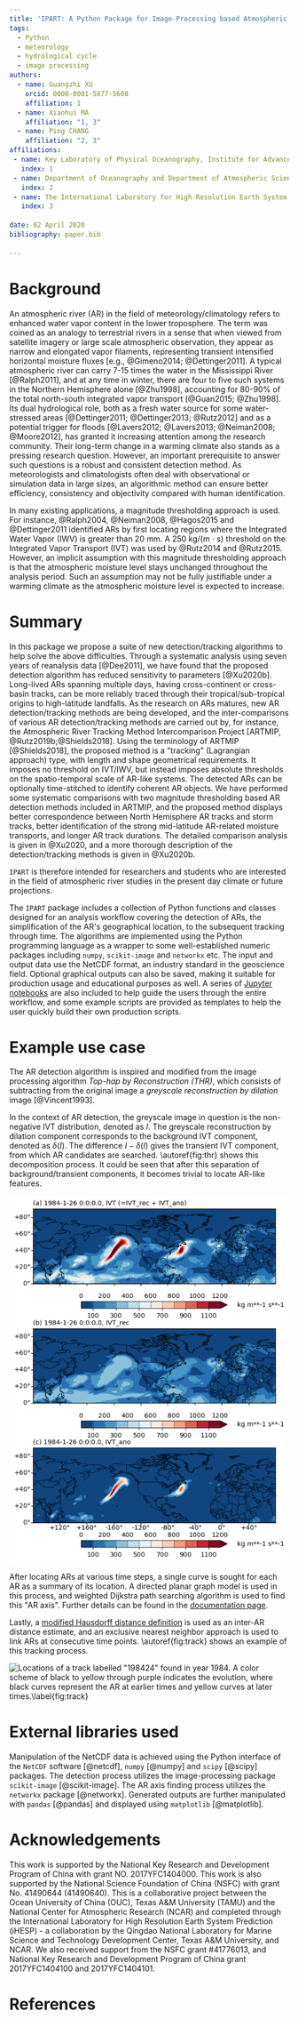 ```yaml
---
title: 'IPART: A Python Package for Image-Processing based Atmospheric River Tracking'
tags:
  - Python
  - meteorology
  - hydrological cycle
  - image processing
authors:
  - name: Guangzhi XU
    orcid: 0000-0001-5877-5608
    affiliation: 1
  - name: Xiaohui MA
    affiliation: "1, 3"
  - name: Ping CHANG
    affiliation: "2, 3"
affiliations:
 - name: Key Laboratory of Physical Oceanography, Institute for Advanced Ocean Studies, Ocean University of China and Qingdao National Laboratory for Marine Science and Technology, Qingdao, China
   index: 1
 - name: Department of Oceanography and Department of Atmospheric Sciences, Texas A&M University, College Station, Texas, USA
   index: 2
 - name: The International Laboratory for High-Resolution Earth System Prediction, Texas A&M University, College Station, Texas, USA
   index: 3

date: 02 April 2020
bibliography: paper.bib

---
```


# Background

An atmospheric river (AR) in the field of meteorology/climatology
refers to enhanced water vapor content in the lower troposphere.  The
term was coined as an analogy to terrestrial rivers in a sense
that when viewed from satellite imagery or large scale atmospheric
observation, they appear as narrow and elongated vapor filaments,
representing transient intensified horizontal moisture fluxes
[e.g., @Gimeno2014; @Dettinger2011]. A typical atmospheric river
can carry 7-15 times the water in the Mississippi River
[@Ralph2011], and at any time in winter, there are four to five such
systems in the Northern Hemisphere alone [@Zhu1998], accounting for
80-90% of the total north-south integrated vapor transport
[@Guan2015; @Zhu1998].  Its dual hydrological role, both as a fresh
water source for some water-stressed areas [@Dettinger2011;
@Dettinger2013; @Rutz2012] and as a potential trigger for floods
[@Lavers2012; @Lavers2013; @Neiman2008; @Moore2012], has granted it
increasing attention among the research community.  Their
long-term change in a warming climate also stands as a pressing research
question. However, an important prerequisite to answer such questions
is a robust and consistent detection method. As meteorologists and
climatologists often deal with observational or simulation data in
large sizes, an algorithmic method can ensure better efficiency,
consistency and objectivity compared with human
identification.

In many existing applications, a magnitude thresholding approach is used. For
instance, @Ralph2004, @Neiman2008, @Hagos2015 and @Dettinger2011 identified ARs
by first locating regions where the Integrated Water Vapor (IWV) is greater
than 20 mm. A 250 kg/(m $\cdot$ s) threshold on the Integrated Vapor Transport
(IVT) was used by @Rutz2014 and @Rutz2015.  However, an implicit assumption
with this magnitude thresholding approach is that the atmospheric moisture
level stays unchanged throughout the analysis period.  Such an assumption may
not be fully justifiable under a warming climate as the atmospheric moisture
level is expected to increase.

# Summary

In this package we propose a suite of new detection/tracking algorithms to help
solve the above difficulties.  Through a systematic analysis using seven years of
reanalysis data [@Dee2011], we have found that the proposed detection algorithm
has reduced sensitivity to parameters [@Xu2020b]. Long-lived ARs
spanning multiple days, having cross-continent or cross-basin tracks, can be
more reliably traced through their tropical/sub-tropical origins to
high-latitude landfalls. As the research on ARs matures, new AR
detection/tracking methods are being developed, and the inter-comparisons of
various AR detection/tracking methods are carried out by, for instance,
the Atmospheric River Tracking Method Intercomparison Project [ARTMIP, @Rutz2019b;@Shields2018].
Using the terminology of ARTMIP [@Shields2018], the proposed method is a
"tracking" (Lagrangian approach) type, with length and shape geometrical
requirements. It imposes no threshold on IVT/IWV, but instead imposes absolute
thresholds on the spatio-temporal scale of AR-like systems. The detected ARs
can be optionally time-stitched to identify coherent AR objects.  We have
performed some systematic comparisons with two magnitude thresholding based AR
detection methods included in ARTMIP, and the proposed method displays better
correspondence between North Hemisphere AR tracks and storm tracks, better
identification of the strong mid-latitude AR-related moisture transports, and
longer AR track durations. The detailed comparison analysis is given in @Xu2020, and
a more thorough description of the detection/tracking methods is given in @Xu2020b.

`IPART` is therefore intended for researchers and students who are interested
in the field of atmospheric river studies in the present day climate or future
projections.

The `IPART` package includes a collection of Python functions and classes designed
for an analysis workflow covering the detection of ARs, the simplification of
the AR's geographical location, to the subsequent tracking through time.  The
algorithms are implemented using the Python programming language as a wrapper
to some well-established numeric packages including `numpy`, `scikit-image` and
`networkx` etc.  The input and output data use the NetCDF format, an industry
standard in the geoscience field. Optional graphical outputs can also be saved,
making it suitable for production usage and educational purposes as well.  A
series of [Jupyter notebooks](https://github.com/ihesp/IPART/tree/master/notebooks) are also
included to help guide the users through the entire workflow, and some example
scripts are provided as templates to help the user quickly build their own
production scripts.



# Example use case

The AR detection algorithm is inspired and modified from the image
processing algorithm *Top-hap by Reconstruction (THR)*, which consists
of subtracting from the original image a *greyscale reconstruction by
dilation* image [@Vincent1993].

In the context of AR detection, the greyscale image in question is the
non-negative IVT distribution, denoted as $I$.  The greyscale
reconstruction by dilation component corresponds to the background IVT
component, denoted as $\delta(I)$.  The difference $I - \delta(I)$
gives the transient IVT component, from which AR candidates are
searched. \autoref{fig:thr} shows this decomposition process.  It
could be seen that after this separation of background/transient components,
it becomes trivial to locate AR-like features.

![(a) The IVT field in kg/(m $\cdot$ s) at 1984-01-26 00:00 UTC over the North Hemisphere. (b) the IVT reconstruction field ($\delta(I)$) at the same time point. (c) the IVT anomaly field ($I-\delta(I)$) from the THR process at the same time point.\label{fig:thr}](fig3.png)

After locating ARs at various time steps, a single curve is sought for
each AR as a summary of its location. A directed planar graph model
is used in this process, and weighted Dijkstra path searching
algorithm is used to find this "AR axis". Further details can be found
in the [documentation page](https://ar-tracker.readthedocs.io/en/latest/Find-AR-axis.html).


Lastly, a [modified Hausdorff distance definition](https://ar-tracker.readthedocs.io/en/latest/Track-ARs.html) is used as an inter-AR
distance estimate, and an exclusive nearest neighbor approach is used to link
ARs at consecutive time points. \autoref{fig:track} shows an
example of this tracking process.

![Locations of a track labelled "198424" found in year 1984. A color scheme
of black to yellow through purple indicates the evolution,
where black curves represent the AR at earlier times and yellow curves at
later times.\label{fig:track}](ar_track_198424.png)


# External libraries used

Manipulation of the NetCDF data is achieved using the Python interface of the
`NetCDF` software [@netcdf], `numpy` [@numpy] and `scipy`
[@scipy] packages.  The detection process utilizes the image-processing package
`scikit-image` [@scikit-image].  The AR axis finding process utilizes the
`networkx` package [@networkx].  Generated outputs are further manipulated with
`pandas` [@pandas] and displayed using `matplotlib` [@matplotlib].


# Acknowledgements

This work is supported by the National Key Research and Development Program of
China with grant NO. 2017YFC1404000.
This work is also supported by the National Science Foundation of China (NSFC) with
grant No. 41490644 (41490640). This is a collaborative project between the
Ocean University of China (OUC), Texas A\&M University (TAMU) and the National
Center for Atmospheric Research (NCAR) and completed through the International
Laboratory for High Resolution Earth System Prediction (iHESP) - a collaboration
by the Qingdao National Laboratory for Marine Science and Technology
Development Center, Texas A&M University, and NCAR.  We also received support from the
NSFC grant \#41776013, and National Key Research and Development Program
of China grant 2017YFC1404100 and 2017YFC1404101.

# References
